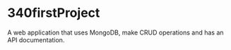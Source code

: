 # 340firstProject
A web application that uses MongoDB, make CRUD operations and has an API documentation.
